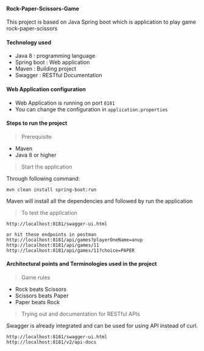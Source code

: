 #### Rock-Paper-Scissors-Game

This project is based on Java Spring boot which is application to 
play game rock-paper-scissors

#### Technology used
- Java 8 : programming language 
- Spring boot : Web application 
- Maven : Building project
- Swagger : RESTful Documentation

#### Web Application configuration 
- Web Application is running on port `8181`
- You can change the configuration in `application.properties`
 
#### Steps to run the project

> Prerequisite
- Maven 
- Java 8 or higher 

> Start the application

Through following command:

    mvn clean install spring-boot:run 
    
Maven will install all the dependencies and followed by run the application

> To test the application
 
    http://localhost:8181/swagger-ui.html
    
    or hit these endpoints in postman
    http://localhost:8181/api/games?playerOneName=anup
    http://localhost:8181/api/games/11
    http://localhost:8181/api/games/11?choice=PAPER
    
    
#### Architectural points and Terminologies used in the project

> Game rules
 - Rock beats Scissors
 - Scissors beats Paper
 - Paper beats Rock

> Trying out and documentation for RESTful APIs

Swagger is already integrated and can be used for using API instead of curl. 

    http://localhost:8181/swagger-ui.html
    http://localhost:8181/v2/api-docs
